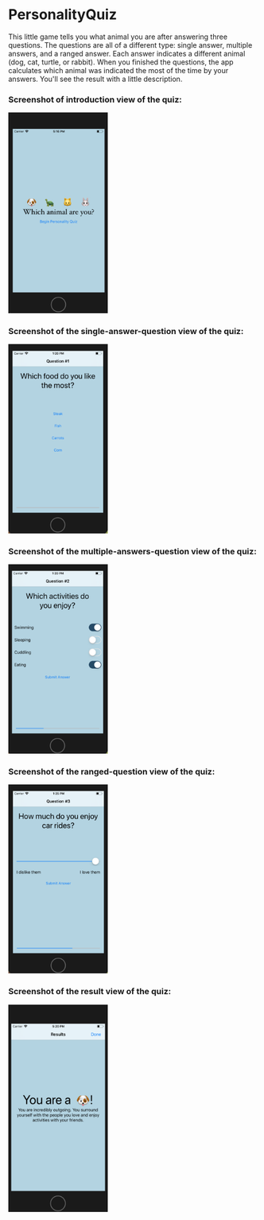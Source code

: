 # PersonalityQuiz

This little game tells you what animal you are after answering three questions. The questions are all of a different type: single answer, multiple answers, and a ranged answer. Each answer indicates a different animal (dog, cat, turtle, or rabbit). When you finished the questions, the app calculates which animal was indicated the most of the time by your answers. You'll see the result with a little description.

### Screenshot of introduction view of the quiz:
<img src="https://github.com/SilkeKnossen/PersonalityQuiz/blob/master/Screenshots/Schermafbeelding1.png" width="200">

### Screenshot of the single-answer-question view of the quiz:
<img src="https://github.com/SilkeKnossen/PersonalityQuiz/blob/master/Screenshots/Schermafbeelding2.png" width="200">

### Screenshot of the multiple-answers-question view of the quiz:
<img src="https://github.com/SilkeKnossen/PersonalityQuiz/blob/master/Screenshots/Schermafbeelding3.png" width="200">

### Screenshot of the ranged-question view of the quiz:
<img src="https://github.com/SilkeKnossen/PersonalityQuiz/blob/master/Screenshots/Schermafbeelding4.png" width="200">

### Screenshot of the result view of the quiz:
<img src="https://github.com/SilkeKnossen/PersonalityQuiz/blob/master/Screenshots/Schermafbeelding5.png" width="200">
